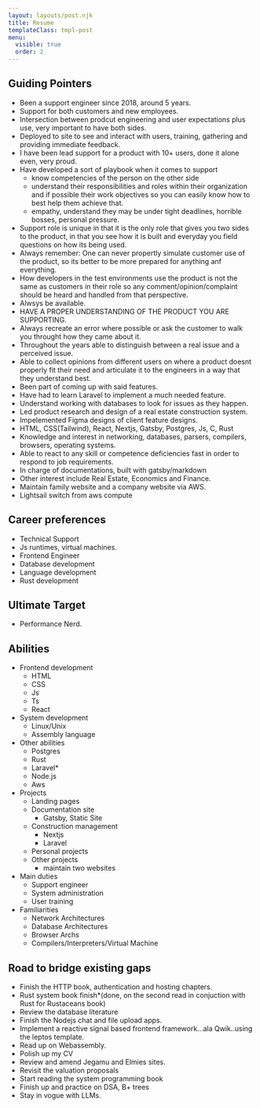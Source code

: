```yaml
---
layout: layouts/post.njk
title: Resume
templateClass: tmpl-post
menu:
  visible: true
  order: 2
---
```

  
## Guiding Pointers

- Been a support engineer since 2018, around 5 years.
- Support for both customers and new employees.
- Intersection between prodcut engineering and user expectations plus use, very important to have both sides.
- Deployed to site to see and interact with users, training, gathering and providing immediate feedback.
- I have been lead support for a product with 10+ users, done it alone even, very proud.
- Have developed a sort of playbook when it comes to support
  - know competencies of the person on the other side
  - understand their responsibilities and roles within their organization and if possible their work objectives so you can easily know how to best help them achieve that.
  - empathy, understand they may be under tight deadlines, horrible bosses, personal pressure.
- Support role is unique in that it is the only role that gives you two sides to the product, in that you see how it is built and everyday you field questions on how its being used.
- Always remember: One can never propertly simulate customer use of the product, so its better to be more prepared for anything anf everything.
- How developers in the test environments use the product is not the same as customers in their role so any comment/opinion/complaint should be heard and handled from that perspective.
- Alwsys be available.
- HAVE A PROPER UNDERSTANDING OF THE PRODUCT YOU ARE SUPPORTING.
- Always recreate an error where possible or ask the customer to walk you throught how they came about it.
- Throughout the years able to distinguish between a real issue and a perceived issue.
- Able to collect opinions from different users on where a product doesnt properly fit their need and articulate it to the engineers in a way that they understand best.
- Been part of coming up with said features.
- Have had to learn Laravel to implement a much needed feature.
- Understand working with databases to look for issues as they happen.
- Led product research and design of a real estate construction system.
- Impelemented Figma designs of client feature designs.
- HTML, CSS(Tailwind), React, Nextjs, Gatsby, Postgres, Js, C, Rust
- Knowledge and interest in networking, databases, parsers, compilers, browsers, operating systems.
- Able to react to any skill or competence deficiencies fast in order to respond to job requirements.
- In charge of documentations, built with gatsby/markdown
- Other interest include Real Estate, Economics and Finance.
- Maintain family website and a company website via AWS.
- Lightsail switch from aws compute

## Career preferences

- Technical Support
- Js runtimes, virtual machines.
- Frontend Engineer
- Database development
- Language development
- Rust development

## Ultimate Target

- Performance Nerd.


## Abilities

- Frontend development
  - HTML
  - CSS
  - Js
  - Ts
  - React
- System development
  - Linux/Unix
  - Assembly language
- Other abilities
  - Postgres
  - Rust
  - Laravel*
  - Node.js
  - Aws
- Projects
  - Landing pages
  - Documentation site 
    - Gatsby, Static Site
  - Construction management 
    - Nextjs
    - Laravel
  - Personal projects
  - Other projects
    - maintain two websites
- Main duties
  - Support engineer
  - System administration
  - User training 
- Familiarities
  - Network Architectures
  - Database Architectures
  - Browser Archs
  - Compilers/Interpreters/Virtual Machine


## Road to bridge existing gaps

- Finish the HTTP book, authentication and hosting chapters.
- Rust system book finish*(done, on the second read in conjuction with Rust for Rustaceans book)
- Review the database literature
- Finish the Nodejs chat and file upload apps.
- Implement a reactive signal based frontend framework...ala Qwik..using the leptos template.
- Read up on Webassembly.
- Polish up my CV
- Review and amend Jegamu and Elmies sites.
- Revisit the valuation proposals
- Start reading the system programming book
- Finish up and practice on DSA, B+ trees
- Stay in vogue with LLMs.